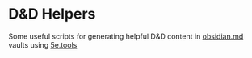 # D&D Helpers

Some useful scripts for generating helpful D&D content in [obsidian.md](https://obsidian.md) vaults using [5e.tools](https://5e.tools)
